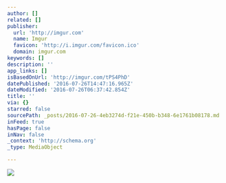```yaml
---
author: []
related: []
publisher:
  url: 'http://imgur.com'
  name: Imgur
  favicon: 'http://i.imgur.com/favicon.ico'
  domain: imgur.com
keywords: []
description: ''
app_links: []
isBasedOnUrl: 'http://imgur.com/tPS4PhD'
datePublished: '2016-07-26T14:47:16.965Z'
dateModified: '2016-07-26T06:37:42.854Z'
title: ''
via: {}
starred: false
sourcePath: _posts/2016-07-26-4eb3274d-f21e-450b-b348-6e1761b08178.md
inFeed: true
hasPage: false
inNav: false
_context: 'http://schema.org'
_type: MediaObject

---
```

<article style=""><img src="http://imgur.com/tPS4PhD.jpg" /></article>